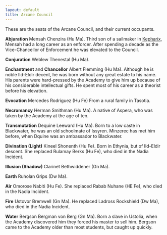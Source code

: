 ```yaml
---
layout: default
title: Arcane Council
---
```


These are the seats of the Arcane Council, and their current occupants.

**Abjuration**  Mensah Chenzira (Hu Ma).  Third son of a sailmaker in [Kepharix](Kepharix.html), Mensah had a long career as an enforcer.  After spending a decade as the Vice-Chancellor of Enforcement he was elevated to the Council.

**Conjuration** Weblew Thenestal (Hu Ma).  

**Enchantment** and **Chancellor** Albert Flemming (Hu Ma).  Although he is noble Ild-Eldir decent, he was born without any great estate to his name.  His parents were hard-pressed by the Academy to give him up because of his considerable intellectual gifts.  He spent most of his career as a theorist before his elevation.

**Evocation** Mercedes Rodriguez (Hu Fe) From a rural family in Tasotia.

**Necromancy** Herman Smithman (Hu Ma).  A native of Aspera, who was taken by the Academy at the age of ten.

**Transmutation** Dequine Leeward (Hu Ma).  Born to a low caste in Blackwater, he was an old schoolmate of Issyren.  Minzerec has met him before, when Dquine was an ambassador to Blackwater.

**Divination (Light)** Kineel Shonenth (Hu Fe).  Born in Ethynia, but of Ild-Eldir descent.  She replaced  Rulamay Berks (Hu Fe), who died in the Nadia Incident.

**Illusion (Shadow)** Clarinet Bethwiddener (Gn Ma).

**Earth** Ruholan Grips (Dw Ma).

**Air** Omorose Nabiti (Hu Fe).  She replaced Rabab Nuhane (HE Fe), who died in the Nadia Incident.

**Fire** Ustovor Bremwell (Gn Ma).  He replaced Ladross Rockshield (Dw Ma), who died in the Nadia Incident.

**Water** Bergson Bergman von Berg (Gn Ma).  Born a slave in Ustolia, when the Academy discovered him they forced his master to sell him.  Bergson came to the Academy older than most students, but caught up quickly.

